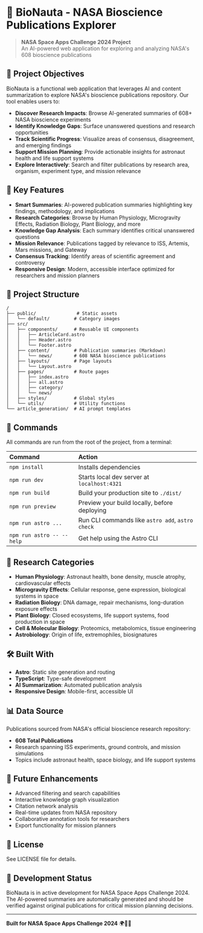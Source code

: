# 🚀 BioNauta - NASA Bioscience Publications Explorer

> **NASA Space Apps Challenge 2024 Project**  
> An AI-powered web application for exploring and analyzing NASA's 608 bioscience publications

## 🎯 Project Objectives

BioNauta is a functional web application that leverages AI and content summarization to explore NASA's bioscience publications repository. Our tool enables users to:

- **Discover Research Impacts**: Browse AI-generated summaries of 608+ NASA bioscience experiments
- **Identify Knowledge Gaps**: Surface unanswered questions and research opportunities
- **Track Scientific Progress**: Visualize areas of consensus, disagreement, and emerging findings
- **Support Mission Planning**: Provide actionable insights for astronaut health and life support systems
- **Explore Interactively**: Search and filter publications by research area, organism, experiment type, and mission relevance

## 🧬 Key Features

- **Smart Summaries**: AI-powered publication summaries highlighting key findings, methodology, and implications
- **Research Categories**: Browse by Human Physiology, Microgravity Effects, Radiation Biology, Plant Biology, and more
- **Knowledge Gap Analysis**: Each summary identifies critical unanswered questions
- **Mission Relevance**: Publications tagged by relevance to ISS, Artemis, Mars missions, and Gateway
- **Consensus Tracking**: Identify areas of scientific agreement and controversy
- **Responsive Design**: Modern, accessible interface optimized for researchers and mission planners

## 🚀 Project Structure

```text
/
├── public/               # Static assets
│   └── default/         # Category images
├── src/
│   ├── components/      # Reusable UI components
│   │   ├── ArticleCard.astro
│   │   ├── Header.astro
│   │   └── Footer.astro
│   ├── content/         # Publication summaries (Markdown)
│   │   └── news/        # 608 NASA bioscience publications
│   ├── layouts/         # Page layouts
│   │   └── Layout.astro
│   ├── pages/           # Route pages
│   │   ├── index.astro
│   │   ├── all.astro
│   │   ├── category/
│   │   └── news/
│   ├── styles/          # Global styles
│   └── utils/           # Utility functions
└── article_generation/  # AI prompt templates
```

## 🧞 Commands

All commands are run from the root of the project, from a terminal:

| Command                   | Action                                           |
| :------------------------ | :----------------------------------------------- |
| `npm install`             | Installs dependencies                            |
| `npm run dev`             | Starts local dev server at `localhost:4321`      |
| `npm run build`           | Build your production site to `./dist/`          |
| `npm run preview`         | Preview your build locally, before deploying     |
| `npm run astro ...`       | Run CLI commands like `astro add`, `astro check` |
| `npm run astro -- --help` | Get help using the Astro CLI                     |

## 🔬 Research Categories

- **Human Physiology**: Astronaut health, bone density, muscle atrophy, cardiovascular effects
- **Microgravity Effects**: Cellular response, gene expression, biological systems in space
- **Radiation Biology**: DNA damage, repair mechanisms, long-duration exposure effects
- **Plant Biology**: Closed ecosystems, life support systems, food production in space
- **Cell & Molecular Biology**: Proteomics, metabolomics, tissue engineering
- **Astrobiology**: Origin of life, extremophiles, biosignatures

## 🛠️ Built With

- **Astro**: Static site generation and routing
- **TypeScript**: Type-safe development
- **AI Summarization**: Automated publication analysis
- **Responsive Design**: Mobile-first, accessible UI

## 📊 Data Source

Publications sourced from NASA's official bioscience research repository:
- **608 Total Publications**
- Research spanning ISS experiments, ground controls, and mission simulations
- Topics include astronaut health, space biology, and life support systems

## 🌟 Future Enhancements

- Advanced filtering and search capabilities
- Interactive knowledge graph visualization
- Citation network analysis
- Real-time updates from NASA repository
- Collaborative annotation tools for researchers
- Export functionality for mission planners

## 📝 License

See LICENSE file for details.

## 🚧 Development Status

BioNauta is in active development for NASA Space Apps Challenge 2024. The AI-powered summaries are automatically generated and should be verified against original publications for critical mission planning decisions.

---

**Built for NASA Space Apps Challenge 2024** 🌍🚀🌙
